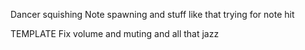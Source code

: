 Dancer squishing
Note spawning and stuff like that trying for note hit

TEMPLATE
Fix volume and muting and all that jazz
